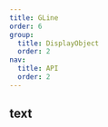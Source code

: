```yaml
---
title: GLine
order: 6
group:
  title: DisplayObject
  order: 2
nav:
  title: API
  order: 2
---
```


## text

<code src="./demos/line.tsx" compact defaultShowCode></code>
